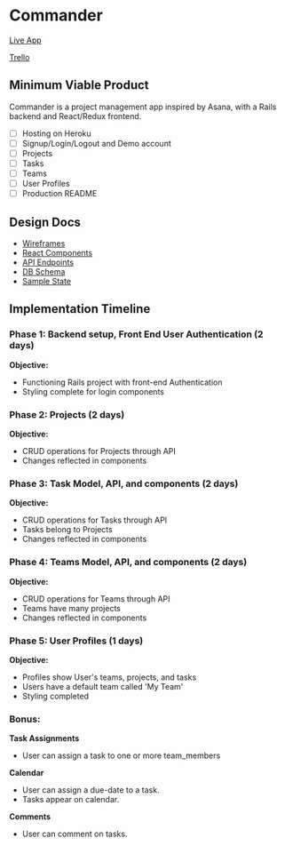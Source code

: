 Commander
=========
[Live App](https://taskcommander.herokuapp.com)

[Trello](https://trello.com/b/EW2cAlfv/commander)

Minimum Viable Product
----------------------
Commander is a project management app inspired by Asana, with a Rails backend and React/Redux frontend.
- [ ] Hosting on Heroku
- [ ] Signup/Login/Logout and Demo account
- [ ] Projects
- [ ] Tasks
- [ ] Teams
- [ ] User Profiles
- [ ] Production README

Design Docs
-----------
* [Wireframes](./wireframes.md)
* [React Components](./component_hierarchy.md)
* [API Endpoints](./api_endpoints.md)
* [DB Schema](./schema.md)
* [Sample State](./sample_state.md)

Implementation Timeline
-----------------------
### **Phase 1:** Backend setup, Front End User Authentication (2 days)
**Objective:**
+ Functioning Rails project with front-end Authentication
+ Styling complete for login components

### **Phase 2:** Projects (2 days)
**Objective:**
+ CRUD operations for Projects through API
+ Changes reflected in components

### **Phase 3:** Task Model, API, and components (2 days)
**Objective:**
+ CRUD operations for Tasks through API
+ Tasks belong to Projects
+ Changes reflected in components

### **Phase 4:** Teams Model, API, and components (2 days)
**Objective:**
+ CRUD operations for Teams through API
+ Teams have many projects
+ Changes reflected in components

### **Phase 5:** User Profiles (1 days)
**Objective:**
+ Profiles show User's teams, projects, and tasks
+ Users have a default team called 'My Team'
+ Styling completed

### **Bonus:**
**Task Assignments**
+ User can assign a task to one or more team_members

**Calendar**
+ User can assign a due-date to a task.
+ Tasks appear on calendar.

**Comments**
+ User can comment on tasks.
